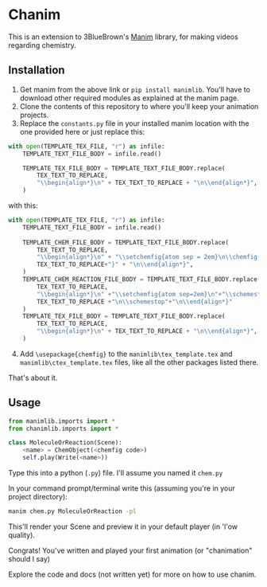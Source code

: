 # Chanim
This is an extension to 3BlueBrown's [Manim](https://www.github.com/3b1b/manim) library,
for making videos regarding chemistry.

## Installation
1. Get manim from the above link or `pip install manimlib`. You'll have to download other 
required modules as explained at the manim page.
2. Clone the contents of this repository to where you'll keep your animation projects.
3. Replace the `constants.py` file in your installed manim location with the one provided here
or just replace this:
```py
with open(TEMPLATE_TEX_FILE, "r") as infile:
    TEMPLATE_TEXT_FILE_BODY = infile.read()

    TEMPLATE_TEX_FILE_BODY = TEMPLATE_TEXT_FILE_BODY.replace(
        TEX_TEXT_TO_REPLACE,
        "\\begin{align*}\n" + TEX_TEXT_TO_REPLACE + "\n\\end{align*}",
    )
```
with this:
```py
with open(TEMPLATE_TEX_FILE, "r") as infile:
    TEMPLATE_TEXT_FILE_BODY = infile.read()
    
    TEMPLATE_CHEM_FILE_BODY = TEMPLATE_TEXT_FILE_BODY.replace(
        TEX_TEXT_TO_REPLACE,
        "\\begin{align*}\n" + "\\setchemfig{atom sep = 2em}\n\\chemfig{" +
        TEX_TEXT_TO_REPLACE+"}" + "\n\\end{align*}",
    )
    TEMPLATE_CHEM_REACTION_FILE_BODY = TEMPLATE_TEXT_FILE_BODY.replace(
        TEX_TEXT_TO_REPLACE,
        "\\begin{align*}\n" +"\\setchemfig{atom sep=2em}\n"+"\\schemestart\n"+
        TEX_TEXT_TO_REPLACE +"\n\\schemestop"+"\n\\end{align*}" 
    )
    TEMPLATE_TEX_FILE_BODY = TEMPLATE_TEXT_FILE_BODY.replace(
        TEX_TEXT_TO_REPLACE,
        "\\begin{align*}\n" + TEX_TEXT_TO_REPLACE + "\n\\end{align*}",
    )

```

4. Add `\usepackage{chemfig}` to the `manimlib\tex_template.tex` and `manimlib\ctex_template.tex`
files, like all the other packages listed there.

That's about it.

## Usage
```py
from manimlib.imports import *
from chanimlib.imports import *

class MoleculeOrReaction(Scene):
    <name> = ChemObject(<chemfig code>)
    self.play(Write(<name>))
```

Type this into a python (`.py`) file. I'll assume you named it `chem.py`

In your command prompt/terminal write this (assuming you're in your project directory):

```sh
manim chem.py MoleculeOrReaction -pl
```
This'll render your Scene and preview it in your default player (in 'l'ow quality).

Congrats! You've written and played your first animation (or "chanimation" should I say)

Explore the code and docs (not written yet) for more on how to use chanim.
